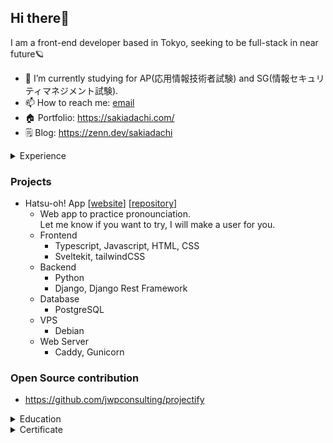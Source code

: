 ## Hi there👋
I am a front-end developer based in Tokyo, seeking to be full-stack in near future🪐
- 🌱 I’m currently studying for AP(応用情報技術者試験) and SG(情報セキュリティマネジメント試験).
- 📫 How to reach me: [email](mailto:hello@sakiadachi.com)
- 🏠 Portfolio: https://sakiadachi.com/
- 🗒️ Blog: https://zenn.dev/sakiadachi

<details>
<summary>Experience</summary>

I have thrived in rapidly changing environments within startup companies, supported by good self-management skills.
|Company|Description|Language, Framework|Period|
|-------|------|------|-------|
|Run.Edge Limited|Frontend developer (Freelance)|Typescript, Dart, Vue.js, Flutter|2021.11 ~ 2023.12|
|upto4 Limited|Frontend developer (Freelance)|Javascript, Nuxt|2020.6 ~ 2021.10|

- Before I become a front-end developer... 🐈\
I worked as a designer in Tokyo, making anything from interior design to graphic design.\
I used many software products for work, including Adobe products, CAD and 3D rendering, etc.\
This made me think, "Those tools are so essential to my life. I want to make tools for people!"\
That's where I started learning web development.
    
</details>

### Projects
-  Hatsu-oh! App [[website](https://ik1-428-46391.vs.sakura.ne.jp/)]
[[repository](https://github.com/sakiadachi/hatsuon-app)]
    - Web app to practice pronounciation.\
  Let me know if you want to try, I will make a user for you.
    - Frontend
        - Typescript, Javascript, HTML, CSS
        - Sveltekit, tailwindCSS
    - Backend
        - Python
        - Django, Django Rest Framework
    - Database
        - PostgreSQL
    - VPS
        - Debian
    - Web Server
        - Caddy, Gunicorn
     
### Open Source contribution
- https://github.com/jwpconsulting/projectify

<details>
<summary>Education</summary>

- Udacity Frontend Developer Nano-degree Online Program (2019)
- University of Brighton BA 3D Design & Craft (2015 ~ 2019)
</details>

<details>
<summary>Certificate</summary>

- Fundamental Information Technology Engineer Examination, 基本情報技術者試験 (2024.5) 
- TOEIC scored 910 (2019.5)
</details>
